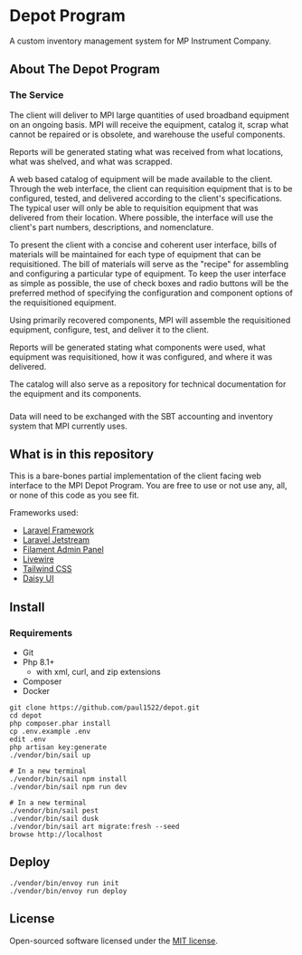 # Depot Program

A custom inventory management system for MP Instrument Company.

## About The Depot Program

### The Service

The client will deliver to MPI large quantities of used broadband equipment on an ongoing basis. MPI will 
receive the equipment, catalog it, scrap what cannot be repaired or is obsolete, and warehouse the useful components.

Reports will be generated stating what was received from what locations, what was shelved, and what was scrapped.

A web based catalog of equipment will be made available to the client. Through the web interface, the client can 
requisition equipment that is to be configured, tested, and delivered according to the client's specifications. The 
typical user will only be able to requisition equipment that was delivered from their location. Where possible, the 
interface will use the client's part numbers, descriptions, and nomenclature.

To present the client with a concise and coherent user interface, bills of materials will be maintained for each type 
of equipment that can be requisitioned. The bill of materials will serve as the "recipe" for assembling and configuring 
a particular type of equipment. To keep the user interface as simple as possible, the use of check boxes and radio 
buttons will be the preferred method of specifying the configuration and component options of the requisitioned 
equipment.

Using primarily recovered components, MPI will assemble the requisitioned equipment, configure, test, and deliver it to 
the client.

Reports will be generated stating what components were used, what equipment was requisitioned, how it was configured, 
and where it was delivered.

The catalog will also serve as a repository for technical documentation for the equipment and its components.

###


###

Data will need to be exchanged with the SBT accounting and inventory system that MPI currently uses.

## What is in this repository

This is a bare-bones partial implementation of the client facing web interface to the MPI Depot Program. You are free 
to use or not use any, all, or none of this code as you see fit.

Frameworks used:
  - [Laravel Framework](https://laravel.com/)
  - [Laravel Jetstream](https://jetstream.laravel.com/)
  - [Filament Admin Panel](https://filamentphp.com/)
  - [Livewire](https://laravel-livewire.com/)
  - [Tailwind CSS](https://tailwindcss.com/)
  - [Daisy UI](https://daisyui.com/)

## Install

### Requirements

  - Git
  - Php 8.1+
    - with xml, curl, and zip extensions  
  - Composer
  - Docker

```
git clone https://github.com/paul1522/depot.git
cd depot
php composer.phar install
cp .env.example .env
edit .env
php artisan key:generate
./vendor/bin/sail up

# In a new terminal
./vendor/bin/sail npm install
./vendor/bin/sail npm run dev

# In a new terminal
./vendor/bin/sail pest
./vendor/bin/sail dusk
./vendor/bin/sail art migrate:fresh --seed
browse http://localhost
```

## Deploy

```
./vendor/bin/envoy run init
./vendor/bin/envoy run deploy
```

## License

Open-sourced software licensed under the [MIT license](https://opensource.org/licenses/MIT).
